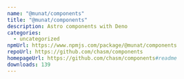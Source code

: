 ```yaml
---
name: "@munat/components"
title: "@munat/components"
description: Astro components with Deno
categories:
  - uncategorized
npmUrl: https://www.npmjs.com/package/@munat/components
repoUrl: https://github.com/chasm/components
homepageUrl: https://github.com/chasm/components#readme
downloads: 139
---
```

